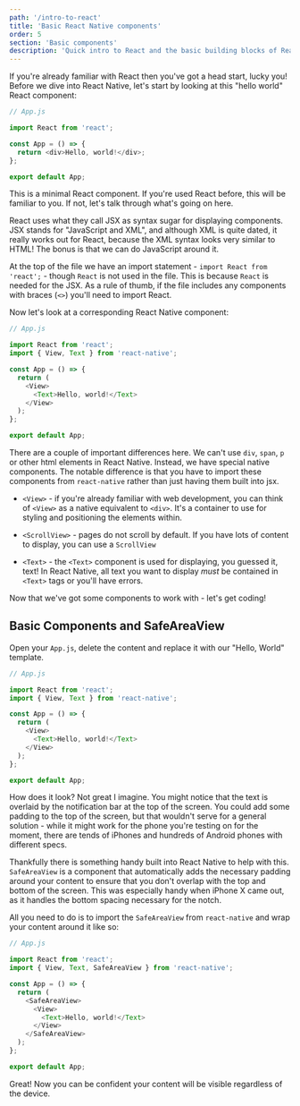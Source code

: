 ```yaml
---
path: '/intro-to-react'
title: 'Basic React Native components'
order: 5
section: 'Basic components'
description: 'Quick intro to React and the basic building blocks of React Native: View, Text and ScrollView'
---
```


If you're already familiar with React then you've got a head start, lucky you! Before we dive into React Native, let's start by looking at this "hello world" React component:

```js
// App.js

import React from 'react';

const App = () => {
  return <div>Hello, world!</div>;
};

export default App;
```

This is a minimal React component. If you're used React before, this will be familiar to you. If not, let's talk through what's going on here.

React uses what they call JSX as syntax sugar for displaying components. JSX stands for "JavaScript and XML", and although XML is quite dated, it really works out for React, because the XML syntax looks very similar to HTML! The bonus is that we can do JavaScript around it.

At the top of the file we have an import statement - `import React from 'react';` - though `React` is not used in the file. This is because `React` is needed for the JSX. As a rule of thumb, if the file includes any components with braces (`<>`) you'll need to import React.

Now let's look at a corresponding React Native component:

```js
// App.js

import React from 'react';
import { View, Text } from 'react-native';

const App = () => {
  return (
    <View>
      <Text>Hello, world!</Text>
    </View>
  );
};

export default App;
```

There are a couple of important differences here. We can't use `div`, `span`, `p` or other html elements in React Native. Instead, we have special native components. The notable difference is that you have to import these components from `react-native` rather than just having them built into jsx.

- `<View>` - if you're already familiar with web development, you can think of `<View>` as a native equivalent to `<div>`. It's a container to use for styling and positioning the elements within.

- `<ScrollView>` - pages do not scroll by default. If you have lots of content to display, you can use a `ScrollView`

- `<Text>` - the `<Text>` component is used for displaying, you guessed it, text! In React Native, all text you want to display _must_ be contained in `<Text>` tags or you'll have errors.

Now that we've got some components to work with - let's get coding!

## Basic Components and SafeAreaView

Open your `App.js`, delete the content and replace it with our "Hello, World" template.

```js
// App.js

import React from 'react';
import { View, Text } from 'react-native';

const App = () => {
  return (
    <View>
      <Text>Hello, world!</Text>
    </View>
  );
};

export default App;
```

How does it look? Not great I imagine. You might notice that the text is overlaid by the notification bar at the top of the screen. You could add some padding to the top of the screen, but that wouldn't serve for a general solution - while it might work for the phone you're testing on for the moment, there are tends of iPhones and hundreds of Android phones with different specs.

Thankfully there is something handy built into React Native to help with this. `SafeAreaView` is a component that automatically adds the necessary padding around your content to ensure that you don't overlap with the top and bottom of the screen. This was especially handy when iPhone X came out, as it handles the bottom spacing necessary for the notch.

All you need to do is to import the `SafeAreaView` from `react-native` and wrap your content around it like so:

```js
// App.js

import React from 'react';
import { View, Text, SafeAreaView } from 'react-native';

const App = () => {
  return (
    <SafeAreaView>
      <View>
        <Text>Hello, world!</Text>
      </View>
    </SafeAreaView>
  );
};

export default App;
```

Great! Now you can be confident your content will be visible regardless of the device.
